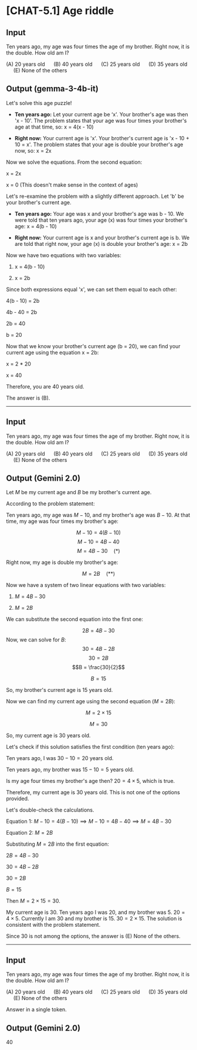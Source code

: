# [CHAT-5.1] Age riddle

## Input

Ten years ago, my age was four times the age of my brother. Right now, it is the double. How old am I?

(A) 20 years old &nbsp;&nbsp;&nbsp;&nbsp; (B) 40 years old &nbsp;&nbsp;&nbsp;&nbsp; (C) 25 years old &nbsp;&nbsp;&nbsp;&nbsp; (D) 35 years old &nbsp;&nbsp;&nbsp;&nbsp; (E) None of the others

## Output (gemma-3-4b-it)

Let's solve this age puzzle!

*   **Ten years ago:** Let your current age be ‘x'. Your brother's age was then 'x - 10'. The problem states that your age was four times your brother's age at that time, so:  x = 4(x - 10)

*   **Right now:** Your current age is 'x'. Your brother's current age is 'x - 10 + 10 = x'. The problem states that your age is double your brother's age now, so: x = 2x

Now we solve the equations. From the second equation:

x = 2x

x = 0 (This doesn't make sense in the context of ages)

Let's re-examine the problem with a slightly different approach. Let 'b' be your brother's current age.

*   **Ten years ago:** Your age was x and your brother's age was b - 10.  We were told that ten years ago, your age (x) was four times your brother's age:  x = 4(b - 10)

*   **Right now:** Your current age is x and your brother's current age is b. We are told that right now, your age (x) is double your brother's age: x = 2b

Now we have two equations with two variables:

1.  x = 4(b - 10)

2.  x = 2b

Since both expressions equal 'x', we can set them equal to each other:

4(b - 10) = 2b

4b - 40 = 2b

2b = 40

b = 20

Now that we know your brother's current age (b = 20), we can find your current age using the equation x = 2b:

x = 2 * 20

x = 40

Therefore, you are 40 years old.

The answer is (B).

---

## Input

Ten years ago, my age was four times the age of my brother. Right now, it is the double. How old am I?

(A) 20 years old &nbsp;&nbsp;&nbsp;&nbsp; (B) 40 years old &nbsp;&nbsp;&nbsp;&nbsp; (C) 25 years old &nbsp;&nbsp;&nbsp;&nbsp; (D) 35 years old &nbsp;&nbsp;&nbsp;&nbsp; (E) None of the others

## Output (Gemini 2.0)

Let $M$ be my current age and $B$ be my brother's current age.

According to the problem statement:

Ten years ago, my age was $M - 10$, and my brother's age was $B - 10$. At that time, my age was four times my brother's age:

$$M - 10 = 4(B - 10)$$$$M - 10 = 4B - 40$$$$M = 4B - 30 \quad (*)$$

Right now, my age is double my brother's age:

$$M = 2B \quad (**)$$

Now we have a system of two linear equations with two variables:

1) $M = 4B - 30$

2) $M = 2B$

We can substitute the second equation into the first one:

$$2B = 4B - 30$$Now, we can solve for $B$:$$30 = 4B - 2B$$$$30 = 2B$$$$B = \frac{30}{2}$$

$$B = 15$$

So, my brother's current age is 15 years old.

Now we can find my current age using the second equation ($M = 2B$):

$$M = 2 \times 15$$

$$M = 30$$

So, my current age is 30 years old.

Let's check if this solution satisfies the first condition (ten years ago):

Ten years ago, I was $30 - 10 = 20$ years old.

Ten years ago, my brother was $15 - 10 = 5$ years old.

Is my age four times my brother's age then? $20 = 4 \times 5$, which is true.

Therefore, my current age is 30 years old. This is not one of the options provided.

Let's double-check the calculations.

Equation 1: $M - 10 = 4(B - 10) \implies M - 10 = 4B - 40 \implies M = 4B - 30$

Equation 2: $M = 2B$

Substituting $M = 2B$ into the first equation:

$2B = 4B - 30$

$30 = 4B - 2B$

$30 = 2B$

$B = 15$

Then $M = 2 \times 15 = 30$.

My current age is 30. Ten years ago I was 20, and my brother was 5. $20 = 4 \times 5$. Currently I am 30 and my brother is 15. $30 = 2 \times 15$. The solution is consistent with the problem statement.

Since 30 is not among the options, the answer is (E) None of the others.

---

## Input

Ten years ago, my age was four times the age of my brother. Right now, it is the double. How old am I?

(A) 20 years old &nbsp;&nbsp;&nbsp;&nbsp; (B) 40 years old &nbsp;&nbsp;&nbsp;&nbsp; (C) 25 years old &nbsp;&nbsp;&nbsp;&nbsp; (D) 35 years old &nbsp;&nbsp;&nbsp;&nbsp; (E) None of the others

Answer in a single token.

## Output (Gemini 2.0)

40
